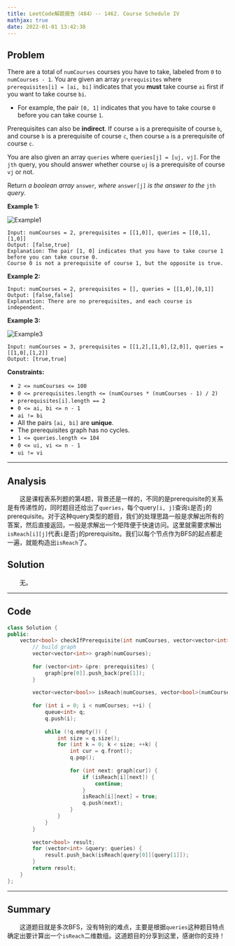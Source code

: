 ```yaml
---
title: LeetCode解题报告（484）-- 1462. Course Schedule IV
mathjax: true
date: 2022-01-01 13:42:38
---
```


## Problem

There are a total of `numCourses` courses you have to take, labeled from `0` to `numCourses - 1`. You are given an array `prerequisites` where `prerequisites[i] = [ai, bi]` indicates that you **must** take course `ai` first if you want to take course `bi`.

- For example, the pair `[0, 1]` indicates that you have to take course `0` before you can take course `1`.

Prerequisites can also be **indirect**. If course `a` is a prerequisite of course `b`, and course `b` is a prerequisite of course `c`, then course `a` is a prerequisite of course `c`.

You are also given an array `queries` where `queries[j] = [uj, vj]`. For the `jth` query, you should answer whether course `uj` is a prerequisite of course `vj` or not.

Return *a boolean array* `answer`*, where* `answer[j]` *is the answer to the* `jth` *query.*

<!-- more -->

**Example 1:**

![Example1](https://assets.leetcode.com/uploads/2021/05/01/courses4-1-graph.jpg)

```
Input: numCourses = 2, prerequisites = [[1,0]], queries = [[0,1],[1,0]]
Output: [false,true]
Explanation: The pair [1, 0] indicates that you have to take course 1 before you can take course 0.
Course 0 is not a prerequisite of course 1, but the opposite is true.
```

**Example 2:**

```
Input: numCourses = 2, prerequisites = [], queries = [[1,0],[0,1]]
Output: [false,false]
Explanation: There are no prerequisites, and each course is independent.
```

**Example 3:**

![Example3](https://assets.leetcode.com/uploads/2021/05/01/courses4-3-graph.jpg)

```
Input: numCourses = 3, prerequisites = [[1,2],[1,0],[2,0]], queries = [[1,0],[1,2]]
Output: [true,true]
```



**Constraints:**

- `2 <= numCourses <= 100`
- `0 <= prerequisites.length <= (numCourses * (numCourses - 1) / 2)`
- `prerequisites[i].length == 2`
- `0 <= ai, bi <= n - 1`
- `ai != bi`
- All the pairs `[ai, bi]` are **unique**.
- The prerequisites graph has no cycles.
- `1 <= queries.length <= 104`
- `0 <= ui, vi <= n - 1`
- `ui != vi`

---

## Analysis

&emsp;&emsp;这是课程表系列题的第4题，背景还是一样的，不同的是prerequisite的关系是有传递性的，同时题目还给出了`queries`，每个query`[i, j]`查询`i`是否`j`的prerequisite。对于这种query类型的题目，我们的处理思路一般是求解出所有的答案，然后直接返回，一般是求解出一个矩阵便于快速访问。这里就需要求解出`isReach[i][j]`代表`i`是否`j`的prerequisite。我们以每个节点作为BFS的起点都走一遍，就能构造出`isReach`了。

## Solution

&emsp;&emsp;无。

------

## Code

```c++
class Solution {
public:
    vector<bool> checkIfPrerequisite(int numCourses, vector<vector<int>>& prerequisites, vector<vector<int>>& queries) {
        // build graph
        vector<vector<int>> graph(numCourses);
        
        for (vector<int> &pre: prerequisites) {
            graph[pre[0]].push_back(pre[1]);
        }
        
        vector<vector<bool>> isReach(numCourses, vector<bool>(numCourses, false));
        
        for (int i = 0; i < numCourses; ++i) {
            queue<int> q;
            q.push(i);
            
            while (!q.empty()) {
                int size = q.size();
                for (int k = 0; k < size; ++k) {
                    int cur = q.front();
                    q.pop();
                    
                    for (int next: graph[cur]) {
                        if (isReach[i][next]) {
                            continue;
                        }
                        isReach[i][next] = true;
                        q.push(next);
                    }
                }
            }
        }
        
        vector<bool> result;
        for (vector<int> &query: queries) {
            result.push_back(isReach[query[0]][query[1]]);
        }
        return result;
    }
};
```

------

## Summary

&emsp;&emsp;这道题目就是多次BFS，没有特别的难点，主要是根据`queries`这种题目特点确定出要计算出一个`isReach`二维数组。这道题目的分享到这里，感谢你的支持！

